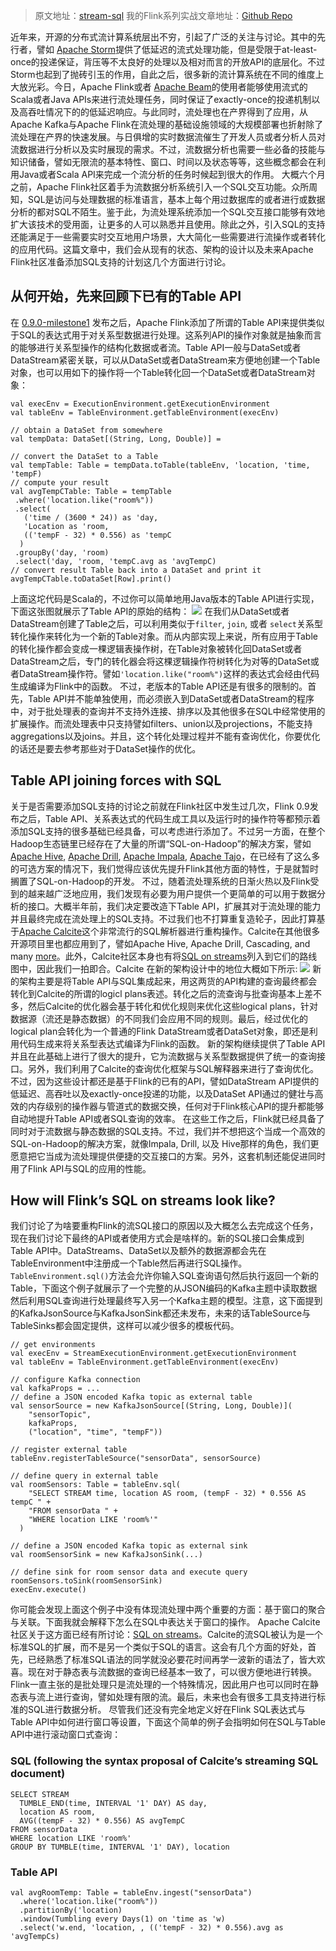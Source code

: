 > 原文地址：[stream-sql](https://flink.apache.org/news/2016/05/24/stream-sql.html)
> 我的Flink系列实战文章地址：[Github Repo]()

近年来，开源的分布式流计算系统层出不穷，引起了广泛的关注与讨论。其中的先行者，譬如 [Apache Storm](https://storm.apache.org/)提供了低延迟的流式处理功能，但是受限于at-least-once的投递保证，背压等不太良好的处理以及相对而言的开放API的底层化。不过Storm也起到了抛砖引玉的作用，自此之后，很多新的流计算系统在不同的维度上大放光彩。今日，Apache Flink或者 [Apache Beam](https://beam.incubator.apache.org/)的使用者能够使用流式的Scala或者Java APIs来进行流处理任务，同时保证了exactly-once的投递机制以及高吞吐情况下的的低延迟响应。与此同时，流处理也在产界得到了应用，从Apache Kafka与Apache Flink在流处理的基础设施领域的大规模部署也折射除了流处理在产界的快速发展。与日俱增的实时数据流催生了开发人员或者分析人员对流数据进行分析以及实时展现的需求。不过，流数据分析也需要一些必备的技能与知识储备，譬如无限流的基本特性、窗口、时间以及状态等等，这些概念都会在利用Java或者Scala API来完成一个流分析的任务时候起到很大的作用。
大概六个月之前，Apache Flink社区着手为流数据分析系统引入一个SQL交互功能。众所周知，SQL是访问与处理数据的标准语言，基本上每个用过数据库的或者进行或数据分析的都对SQL不陌生。鉴于此，为流处理系统添加一个SQL交互接口能够有效地扩大该技术的受用面，让更多的人可以熟悉并且使用。除此之外，引入SQL的支持还能满足于一些需要实时交互地用户场景，大大简化一些需要进行流操作或者转化的应用代码。这篇文章中，我们会从现有的状态、架构的设计以及未来Apache Flink社区准备添加SQL支持的计划这几个方面进行讨论。

## 从何开始，先来回顾下已有的Table API

在 [0.9.0-milestone1](http://flink.apache.org/news/2015/04/13/release-0.9.0-milestone1.html) 发布之后，Apache Flink添加了所谓的Table API来提供类似于SQL的表达式用于对关系型数据进行处理。这系列API的操作对象就是抽象而言的能够进行关系型操作的结构化数据或者流。Table API一般与DataSet或者DataStream紧密关联，可以从DataSet或者DataStream来方便地创建一个Table对象，也可以用如下的操作将一个Table转化回一个DataSet或者DataStream对象：
```
val execEnv = ExecutionEnvironment.getExecutionEnvironment
val tableEnv = TableEnvironment.getTableEnvironment(execEnv)

// obtain a DataSet from somewhere
val tempData: DataSet[(String, Long, Double)] =

// convert the DataSet to a Table
val tempTable: Table = tempData.toTable(tableEnv, 'location, 'time, 'tempF)
// compute your result
val avgTempCTable: Table = tempTable
 .where('location.like("room%"))
 .select(
   ('time / (3600 * 24)) as 'day, 
   'Location as 'room, 
   (('tempF - 32) * 0.556) as 'tempC
  )
 .groupBy('day, 'room)
 .select('day, 'room, 'tempC.avg as 'avgTempC)
// convert result Table back into a DataSet and print it
avgTempCTable.toDataSet[Row].print()
```
上面这坨代码是Scala的，不过你可以简单地用Java版本的Table API进行实现，下面这张图就展示了Table API的原始的结构：
![](http://flink.apache.org/img/blog/stream-sql/old-table-api.png)
在我们从DataSet或者DataStream创建了Table之后，可以利用类似于`filter`, `join`, 或者 `select`关系型转化操作来转化为一个新的Table对象。而从内部实现上来说，所有应用于Table的转化操作都会变成一棵逻辑表操作树，在Table对象被转化回DataSet或者DataStream之后，专门的转化器会将这棵逻辑操作符树转化为对等的DataSet或者DataStream操作符。譬如`'location.like("room%")`这样的表达式会经由代码生成编译为Flink中的函数。
不过，老版本的Table API还是有很多的限制的。首先，Table API并不能单独使用，而必须嵌入到DataSet或者DataStream的程序中，对于批处理表的查询并不支持外连接、排序以及其他很多在SQL中经常使用的扩展操作。而流处理表中只支持譬如filters、union以及projections，不能支持aggregations以及joins。并且，这个转化处理过程并不能有查询优化，你要优化的话还是要去参考那些对于DataSet操作的优化。

## Table API joining forces with SQL
关于是否需要添加SQL支持的讨论之前就在Flink社区中发生过几次，Flink 0.9发布之后，Table API、关系表达式的代码生成工具以及运行时的操作符等都预示着添加SQL支持的很多基础已经具备，可以考虑进行添加了。不过另一方面，在整个Hadoop生态链里已经存在了大量的所谓“SQL-on-Hadoop”的解决方案，譬如[Apache Hive](https://hive.apache.org/), [Apache Drill](https://drill.apache.org/), [Apache Impala](http://impala.io/), [Apache Tajo](https://tajo.apache.org/)，在已经有了这么多的可选方案的情况下，我们觉得应该优先提升Flink其他方面的特性，于是就暂时搁置了SQL-on-Hadoop的开发。
不过，随着流处理系统的日渐火热以及Flink受到的越来越广泛地应用，我们发现有必要为用户提供一个更简单的可以用于数据分析的接口。大概半年前，我们决定要改造下Table API，扩展其对于流处理的能力并且最终完成在流处理上的SQL支持。不过我们也不打算重复造轮子，因此打算基于[Apache Calcite](https://calcite.apache.org/)这个非常流行的SQL解析器进行重构操作。Calcite在其他很多开源项目里也都应用到了，譬如Apache Hive, Apache Drill, Cascading, and many [more](https://calcite.apache.org/docs/powered_by.html)。此外，Calcite社区本身也有将[SQL on streams](https://calcite.apache.org/docs/stream.html)列入到它们的路线图中，因此我们一拍即合。Calcite 在新的架构设计中的地位大概如下所示:
![](http://flink.apache.org/img/blog/stream-sql/new-table-api.png)
新的架构主要是将Table API与SQL集成起来，用这两货的API构建的查询最终都会转化到Calcite的所谓的logicl plans表述。转化之后的流查询与批查询基本上差不多，然后Calcite的优化器会基于转化和优化规则来优化这些logical plans，针对数据源（流还是静态数据）的不同我们会应用不同的规则。最后，经过优化的logical plan会转化为一个普通的Flink DataStream或者DataSet对象，即还是利用代码生成来将关系型表达式编译为Flink的函数。
新的架构继续提供了Table API并且在此基础上进行了很大的提升，它为流数据与关系型数据提供了统一的查询接口。另外，我们利用了Calcite的查询优化框架与SQL解释器来进行了查询优化。不过，因为这些设计都还是基于Flink的已有的API，譬如DataStream API提供的低延迟、高吞吐以及exactly-once投递的功能，以及DataSet API通过的健壮与高效的内存级别的操作器与管道式的数据交换，任何对于Flink核心API的提升都能够自动地提升Table API或者SQL查询的效率。
在这些工作之后，Flink就已经具备了同时对于流数据与静态数据的SQL支持。不过，我们并不想把这个当成一个高效的SQL-on-Hadoop的解决方案，就像Impala, Drill, 以及 Hive那样的角色，我们更愿意把它当成为流处理提供便捷的交互接口的方案。另外，这套机制还能促进同时用了Flink API与SQL的应用的性能。

## How will Flink’s SQL on streams look like?
我们讨论了为啥要重构Flink的流SQL接口的原因以及大概怎么去完成这个任务，现在我们讨论下最终的API或者使用方式会是啥样的。新的SQL接口会集成到Table API中。DataStreams、DataSet以及额外的数据源都会先在TableEnvironment中注册成一个Table然后再进行SQL操作。`TableEnvironment.sql()`方法会允许你输入SQL查询语句然后执行返回一个新的Table，下面这个例子就展示了一个完整的从JSON编码的Kafka主题中读取数据然后利用SQL查询进行处理最终写入另一个Kafka主题的模型。注意，这下面提到的KafkaJsonSource与KafkaJsonSink都还未发布，未来的话TableSource与TableSinks都会固定提供，这样可以减少很多的模板代码。
```
// get environments
val execEnv = StreamExecutionEnvironment.getExecutionEnvironment
val tableEnv = TableEnvironment.getTableEnvironment(execEnv)

// configure Kafka connection
val kafkaProps = ...
// define a JSON encoded Kafka topic as external table
val sensorSource = new KafkaJsonSource[(String, Long, Double)](
    "sensorTopic",
    kafkaProps,
    ("location", "time", "tempF"))

// register external table
tableEnv.registerTableSource("sensorData", sensorSource)

// define query in external table
val roomSensors: Table = tableEnv.sql(
    "SELECT STREAM time, location AS room, (tempF - 32) * 0.556 AS tempC " +
    "FROM sensorData " +
    "WHERE location LIKE 'room%'"
  )

// define a JSON encoded Kafka topic as external sink
val roomSensorSink = new KafkaJsonSink(...)

// define sink for room sensor data and execute query
roomSensors.toSink(roomSensorSink)
execEnv.execute()
```
你可能会发现上面这个例子中没有体现流处理中两个重要的方面：基于窗口的聚合与关联。下面我就会解释下怎么在SQL中表达关于窗口的操作。 Apache Calcite社区关于这方面已经有所讨论：[SQL on streams](https://calcite.apache.org/docs/stream.html)。Calcite的流SQL被认为是一个标准SQL的扩展，而不是另一个类似于SQL的语言。这会有几个方面的好处，首先，已经熟悉了标准SQL语法的同学就没必要花时间再学一波新的语法了，皆大欢喜。现在对于静态表与流数据的查询已经基本一致了，可以很方便地进行转换。Flink一直主张的是批处理只是流处理的一个特殊情况，因此用户也可以同时在静态表与流上进行查询，譬如处理有限的流。最后，未来也会有很多工具支持进行标准的SQL进行数据分析。
尽管我们还没有完全地定义好在Flink SQL表达式与Table API中如何进行窗口等设置，下面这个简单的例子会指明如何在SQL与Table API中进行滚动窗口式查询：

### SQL (following the syntax proposal of Calcite’s streaming SQL document)

```
SELECT STREAM 
  TUMBLE_END(time, INTERVAL '1' DAY) AS day, 
  location AS room, 
  AVG((tempF - 32) * 0.556) AS avgTempC
FROM sensorData
WHERE location LIKE 'room%'
GROUP BY TUMBLE(time, INTERVAL '1' DAY), location
```

### Table API
```
val avgRoomTemp: Table = tableEnv.ingest("sensorData")
  .where('location.like("room%"))
  .partitionBy('location)
  .window(Tumbling every Days(1) on 'time as 'w)
  .select('w.end, 'location, , (('tempF - 32) * 0.556).avg as 'avgTempCs)
```
